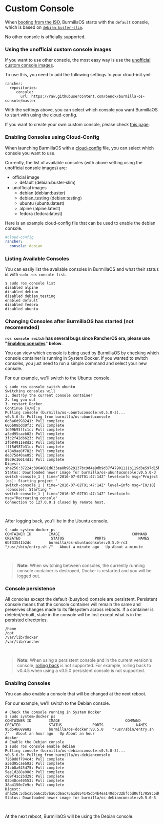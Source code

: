 # Custom Console

When [booting from the ISO](/docs/installation/workstation/boot-from-iso), BurmillaOS starts with the `default` console, which is based on [`debian:buster-slim`](https://github.com/burmilla/os/blob/v1.9.x/images/02-console/Dockerfile).

No other console is officially supported.

### Using the unofficial custom console images

If you want to use other console, the most easy way is use the [unofficial custom console images](https://github.com/benok/burmilla-os-console).

To use this, you need to add the following settings to your cloud-init.yml.

```
rancher:
  repositories:
     console:
       url: https://raw.githubusercontent.com/benok/burmilla-os-console/master
```

With the settings above, you can select which console you want BurmillaOS to start with using the [cloud-config](/docs/configuration/#cloud-config).

If you want to create your own custom console, please check [this page](https://github.com/benok/burmilla-os-console#how-to-build-your-own-console-and-use).

### Enabling Consoles using Cloud-Config

When launching BurmillaOS with a [cloud-config](/docs/configuration/#cloud-config) file, you can select which console you want to use.

Currently, the list of available consoles (with above setting using the unofficial console images) are:

* official image
  * default (debian:buster-slim)
* unofficial images
  * debian (debian:buster)
  * debian_testing (debian:testing)
  * ubuntu (ubuntu:latest)
  * alpine (alpine:latest)
  * fedora (fedora:latest)

Here is an example cloud-config file that can be used to enable the debian console.

```yaml
#cloud-config
rancher:
  console: debian
```

### Listing Available Consoles

You can easily list the available consoles in BurmillaOS and what their status is with `sudo ros console list`.

```
$ sudo ros console list
disabled alpine
disabled debian
disabled debian_testing
enabled default
disabled fedora
disabled ubuntu
```

### Changing Consoles after BurmillaOS has started (not recomemded)

**`ros console switch` has several bugs since RancherOS era, please use "[Enabling consoles](#enabling-consoles)" below**.

You can view which console is being used by BurmillaOS by checking which console container is running in System Docker. If you wanted to switch consoles, you just need to run a simple command and select your new console.

For our example, we'll switch to the Ubuntu console.

```
$ sudo ros console switch ubuntu
Switching consoles will
1. destroy the current console container
2. log you out
3. restart Docker
Continue [y/N]:y
Pulling console (burmilla/os-ubuntuconsole:v0.5.0-3)...
v0.5.0-3: Pulling from burmilla/os-ubuntuconsole
6d3a6d998241: Pull complete
606b08bdd0f3: Pull complete
1d99b95ffc1c: Pull complete
a3ed95caeb02: Pull complete
3fc2f42db623: Pull complete
2fb84911e8d2: Pull complete
fff5d987b31c: Pull complete
e7849ae8f782: Pull complete
de375d40ae05: Pull complete
8939c16614d1: Pull complete
Digest: sha256:37224c3964801d633ea8b9629137bc9d4a8db9d37f47901111b119d3e597d15b
Status: Downloaded newer image for burmilla/os-ubuntuconsole:v0.5.0-3
switch-console_1 | time="2016-07-02T01:47:14Z" level=info msg="Project [os]: Starting project "
switch-console_1 | time="2016-07-02T01:47:14Z" level=info msg="[0/18] [console]: Starting "
switch-console_1 | time="2016-07-02T01:47:14Z" level=info msg="Recreating console"
Connection to 127.0.0.1 closed by remote host.
```

<br>

After logging back, you'll be in the Ubuntu console.

```
$ sudo system-docker ps
CONTAINER ID        IMAGE                                 COMMAND                  CREATED              STATUS              PORTS               NAMES
6bf33541b2dc        burmilla/os-ubuntuconsole:v0.5.0-rc3   "/usr/sbin/entry.sh /"   About a minute ago   Up About a minute
```

<br>

> **Note:** When switching between consoles, the currently running console container is destroyed, Docker is restarted and you will be logged out.

### Console persistence

All consoles except the default (busybox) console are persistent. Persistent console means that the console container will remain the same and preserves changes made to its filesystem across reboots. If a container is deleted/rebuilt, state in the console will be lost except what is in the persisted directories.

```
/home
/opt
/var/lib/docker
/var/lib/rancher
```

<br>

> **Note:** When using a persistent console and in the current version's console, [rolling back](/docs/installation/upgrading#rolling-back-an-upgrade) is not supported. For example, rolling back to v0.4.5 when using a v0.5.0 persistent console is not supported.

### Enabling Consoles

You can also enable a console that will be changed at the next reboot.

For our example, we'll switch to the Debian console.

```
# Check the console running in System Docker
$ sudo system-docker ps
CONTAINER ID        IMAGE                              COMMAND                  CREATED             STATUS              PORTS               NAMES
95d548689e82        burmilla/os-docker:v0.5.0    "/usr/sbin/entry.sh /"   About an hour ago   Up About an hour                        docker
# Enable the Debian console
$ sudo ros console enable debian
Pulling console (burmilla/os-debianconsole:v0.5.0-3)...
v0.5.0-3: Pulling from burmilla/os-debianconsole
7268d8f794c4: Pull complete
a3ed95caeb02: Pull complete
21cb8a645d75: Pull complete
5ee1d288a088: Pull complete
c09f41c2bd29: Pull complete
02b48ce40553: Pull complete
38a4150e7e9c: Pull complete
Digest: sha256:5dbca5ba6c3b7ba6cd6ac75a1d054145db4b4ea140db732bfcbd06f17059c5d0
Status: Downloaded newer image for burmilla/os-debianconsole:v0.5.0-3
```

<br>

At the next reboot, BurmillaOS will be using the Debian console.

